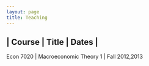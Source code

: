 ```yaml
---
layout: page
title: Teaching
---
```


| Course | Title | Dates |
------------------------
Econ 7020 | Macroeconomic Theory 1 | Fall 2012,2013

